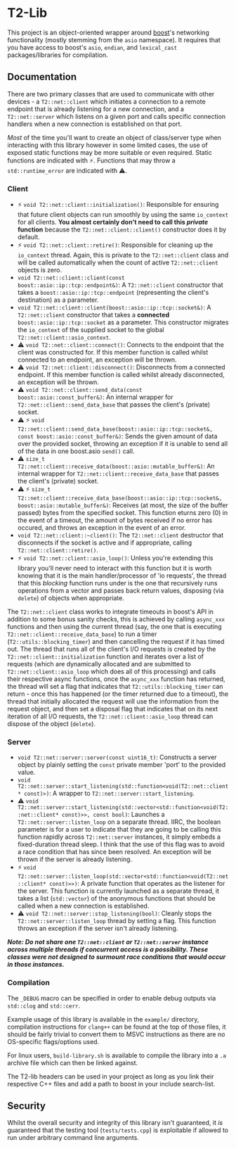 # T2-Lib
This project is an object-oriented wrapper around [boost](https://www.boost.org/)'s networking functionality (mostly stemming from the ``asio`` namespace). It requires that you have access to boost's ``asio``, ``endian``, and ``lexical_cast`` packages/libraries for compilation.

## Documentation
There are two primary classes that are used to communicate with other devices - a ``T2::net::client`` which initiates a connection to a remote endpoint that is already listening for a new connection, and a ``T2::net::server`` which listens on a given port and calls specific connection handlers when a new connection is established on that port.

*Most* of the time you'll want to create an object of class/server type when interacting with this library however in some limited cases, the use of exposed static functions may be more suitable or even required. Static functions are indicated with ⚡️. Functions that may throw a ``std::runtime_error`` are indicated with ⚠️.

### Client

- ⚡️ ``void T2::net::client::initialization()``: Responsible for ensuring that future client objects can run smoothly by using the same ``io_context`` for all clients. **You almost certainly don't need to call this _*private*_ function** because the ``T2::net::client::client()`` constructor does it by default.
- ⚡️ ``void T2::net::client::retire()``: Responsible for cleaning up the ``io_context`` thread. Again, this is private to the ``T2::net::client`` class and will be called automatically when the count of active ``T2::net::client`` objects is zero.
- ``void T2::net::client::client(const boost::asio::ip::tcp::endpoint&)``: A ``T2::net::client`` constructor that takes a ``boost::asio::ip::tcp::endpoint`` (representing the client's destination) as a parameter.
- ``void T2::net::client::client(boost::asio::ip::tcp::socket&)``: A ``T2::net::client`` constructor that takes a **connected** ``boost::asio::ip::tcp::socket`` as a parameter. This constructor migrates the ``io_context`` of the supplied socket to the global ``T2::net::client::asio_context``.
- ⚠️ ``void T2::net::client::connect()``: Connects to the endpoint that the client was constructed for. If this member function is called whilst connected to an endpoint, an exception will be thrown.
- ⚠️ ``void T2::net::client::disconnect()``: Disconnects from a connected endpoint. If this member function is called whilst already disconnected, an exception will be thrown.
- ⚠️ ``void T2::net::client::send_data(const boost::asio::const_buffer&)``: An internal wrapper for ``T2::net::client::send_data_base`` that passes the client's (private) socket.
- ⚠️ ⚡️ ``void T2::net::client::send_data_base(boost::asio::ip::tcp::socket&, const boost::asio::const_buffer&)``: Sends the given amount of data over the provided socket, throwing an exception if it is unable to send all of the data in one boost.asio ``send()`` call.
- ⚠️ ``size_t T2::net::client::receive_data(boost::asio::mutable_buffer&)``: An internal wrapper for ``T2::net::client::receive_data_base`` that passes the client's (private) socket.
- ⚠️ ⚡️ ``size_t T2::net::client::receive_data_base(boost::asio::ip::tcp::socket&, boost::asio::mutable_buffer&)``: Receives (at most, the size of the buffer passed) bytes from the specified socket. This function eturns zero (0) in the event of a timeout, the amount of bytes received if no error has occured, and throws an exception in the event of an error.
- ``void T2::net::client::~client()``: The ``T2::net::client`` destructor that disconnects if the socket is active and if appropriate, calling ``T2::net::client::retire()``.
- ⚡️ ``void T2::net::client::asio_loop()``: Unless you're extending this library you'll never need to interact with this function but it is worth knowing that it is the main handler/processor of 'io requests', the thread that this *blocking* function runs under is the one that recursively runs operations from a vector and passes back return values, disposing (via ``delete``) of objects when appropriate.

The ``T2::net::client`` class works to integrate timeouts in boost's API in addition to some bonus sanity checks, this is achieved by calling ``async_xxx`` functions and then using the current thread (say, the one that is executing ``T2::net::client::receive_data_base``) to run a timer (``T2::utils::blocking_timer``) and then cancelling the request if it has timed out. The thread that runs all of the client's I/O requests is created by the ``T2::net::client::initialization`` function and iterates over a list of requests (which are dynamically allocated and are submitted to ``T2::net::client::asio_loop`` which does all of this processing) and calls their respective async functions, once the ``async_xxx`` function has returned, the thread will set a flag that indicates that ``T2::utils::blocking_timer`` can return - once this has happened (or the timer returned due to a timeout), the thread that initially allocated the request will use the information from the request object, and then set a disposal flag that indicates that on its next iteration of all I/O requests, the ``T2::net::client::asio_loop`` thread can dispose of the object (``delete``).

### Server

- ``void T2::net::server::server(const uint16_t)``: Constructs a server object by plainly setting the ``const`` private member 'port' to the provided value.
- ``void T2::net::server::start_listening(std::function<void(T2::net::client* const)>)``: A wrapper to ``T2::net::server::start_listening``.
- ⚠️ ``void T2::net::server::start_listening(std::vector<std::function<void(T2::net::client* const)>>, const bool)``: Launches a ``T2::net::server::listen_loop`` on a separate thread. IIRC, the boolean parameter is for a user to indicate that they are going to be calling this function rapidly across ``T2::net::server`` instances, it simply embeds a fixed-duration thread sleep. I think that the use of this flag was to avoid a race condition that has since been resolved. An exception will be thrown if the server is already listening.
- ⚡️ ``void T2::net::server::listen_loop(std::vector<std::function<void(T2::net::client* const)>>)``: A private function that operates as the listener for the server. This function is currently launched as a separate thread, it takes a list (``std::vector``) of the anonymous functions that should be called when a new connection is established.
- ⚠️ ``void T2::net::server::stop_listening(bool)``: Cleanly stops the ``T2::net::server::listen_loop`` thread by setting a flag. This function throws an exception if the server isn't already listening.

***Note: Do not share one ``T2::net::client`` or ``T2::net::server`` instance across multiple threads if concurrent access is a possibility. These classes were not designed to surmount race conditions that would occur in those instances.***

### Compilation
The ``_DEBUG`` macro can be specified in order to enable debug outputs via ``std::clog`` and ``std::cerr``.

Example usage of this library is available in the ``example/`` directory, compilation instructions for ``clang++`` can be found at the top of those files, it should be fairly trivial to convert them to MSVC instructions as there are no OS-specific flags/options used.

For linux users, ``build-library.sh`` is available to compile the library into a ``.a`` archive file which can then be linked against.

The T2-lib headers can be used in your project as long as you link their respective C++ files and add a path to boost in your include search-list.

## Security
Whilst the overall security and integrity of this library isn't guaranteed, it *is* guaranteed that the testing tool (``tests/tests.cpp``) is exploitable if allowed to run under arbitrary command line arguments.